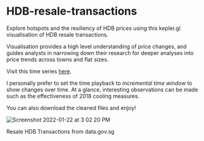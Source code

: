 # HDB-resale-transactions
Explore hotspots and the resiliency of HDB prices using this kepler.gl visualisation of HDB resale transactions.

Visualisation provides a high level understanding of price changes, and guides analysts in narrowing down their research for deeper analyses into price trends across towns and flat sizes.

Visit this time series [here](https://paper.dropbox.com/ep/redirect/external-link?url=https%3A%2F%2Fkepler.gl%2Fdemo%2Fmap%3FmapUrl%3Dhttps%3A%2F%2Fdl.dropboxusercontent.com%2Fs%2Fo1z1vrqzqakjkda%2FResale%2520HDB%2520Transactions.json&hmac=AgygIqTmkLH7q30Us4WHjd6wD1i2JEoUgyGnrKFvtac%3D).

I personally prefer to set the time playback to _incremental time window_ to show changes over time. At a glance, interesting observations can be made such as the effectiveness of 2018 cooling measures.

You can also download the cleaned files and enjoy!

![Screenshot 2022-01-22 at 3 02 20 PM](https://user-images.githubusercontent.com/65649754/150628624-2a2e28f4-77da-43c0-853b-7dfb1fa05fc6.png)

Resale HDB Transactions from data.gov.sg
